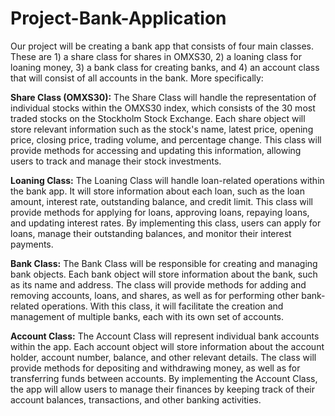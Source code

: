 # Project-Bank-Application

Our project will be creating a bank app that consists of four main classes. These are 1) a share class for shares in OMXS30, 2) a loaning class for loaning money, 3) a bank class for creating banks, and 4) an account class that will consist of all accounts in the bank.
More specifically:

**Share Class (OMXS30):** The Share Class will handle the representation of individual stocks within the OMXS30 index, which consists of the 30 most traded stocks on the Stockholm Stock Exchange. Each share object will store relevant information such as the stock's name, latest price, opening price, closing price, trading volume, and percentage change. This class will provide methods for accessing and updating this information, allowing users to track and manage their stock investments.

**Loaning Class:** The Loaning Class will handle loan-related operations within the bank app. It will store information about each loan, such as the loan amount, interest rate, outstanding balance, and credit limit. This class will provide methods for applying for loans, approving loans, repaying loans, and updating interest rates. By implementing this class, users can apply for loans, manage their outstanding balances, and monitor their interest payments.

**Bank Class:** The Bank Class will be responsible for creating and managing bank objects. Each bank object will store information about the bank, such as its name and address. The class will provide methods for adding and removing accounts, loans, and shares, as well as for performing other bank-related operations. With this class, it will facilitate the creation and management of multiple banks, each with its own set of accounts.

**Account Class:** The Account Class will represent individual bank accounts within the app. Each account object will store information about the account holder, account number, balance, and other relevant details. The class will provide methods for depositing and withdrawing money, as well as for transferring funds between accounts. By implementing the Account Class, the app will allow users to manage their finances by keeping track of their account balances, transactions, and other banking activities.